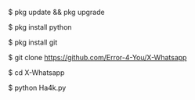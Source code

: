 $ pkg update && pkg upgrade

$ pkg install python

$ pkg install git

$ git clone https://github.com/Error-4-You/X-Whatsapp

$ cd X-Whatsapp

$ python Ha4k.py


